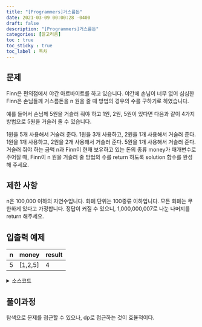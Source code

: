 ```yaml
---
title: "[Programmers]거스름돈"
date: 2021-03-09 00:00:28 -0400
draft: false
description: "[Programmers]거스름돈"
categories: [알고리즘]
toc : true
toc_sticky : true
toc_label : 목차
---
```


## 문제

Finn은 편의점에서 야간 아르바이트를 하고 있습니다. 야간에 손님이 너무 없어 심심한 Finn은 손님들께 거스름돈을 n 원을 줄 때 방법의 경우의 수를 구하기로 하였습니다.

예를 들어서 손님께 5원을 거슬러 줘야 하고 1원, 2원, 5원이 있다면 다음과 같이 4가지 방법으로 5원을 거슬러 줄 수 있습니다.

1원을 5개 사용해서 거슬러 준다.
1원을 3개 사용하고, 2원을 1개 사용해서 거슬러 준다.
1원을 1개 사용하고, 2원을 2개 사용해서 거슬러 준다.
5원을 1개 사용해서 거슬러 준다.
거슬러 줘야 하는 금액 n과 Finn이 현재 보유하고 있는 돈의 종류 money가 매개변수로 주어질 때, Finn이 n 원을 거슬러 줄 방법의 수를 return 하도록 solution 함수를 완성해 주세요.

## 제한 사항

n은 100,000 이하의 자연수입니다.
화폐 단위는 100종류 이하입니다.
모든 화폐는 무한하게 있다고 가정합니다.
정답이 커질 수 있으니, 1,000,000,007로 나눈 나머지를 return 해주세요.

## 입출력 예제

|n|money|result|
|---|----|-----|
|5|[1,2,5]|4|

<details>
<summary>소스코드</summary>
<div markdown="1">

```java

import java.util.*;

class Solution {
    public int solution(int n, int[] money) {
        int answer = 0;
        int arr[]=new int[n+1];
        Arrays.sort(money);
        
        arr[0]=1;
        for(int i=0;i<money.length;i++){
            for(int j=money[i];j<=n;j++){
                arr[j]+=arr[j-money[i]];
            }
        }
        return arr[n]%1000000007;
    }
}

```
</div>
</details>

## 풀이과정
탐색으로 문제를 접근할 수 있으나, dp로 접근하는 것이 효율적이다.